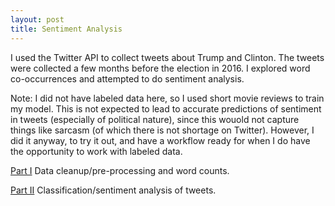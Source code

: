 ```yaml
---
layout: post
title: Sentiment Analysis
--- 
```


I used the Twitter API to collect tweets about Trump and Clinton. The tweets were collected a few months before the election in 2016. I explored word co-occurrences and attempted to do sentiment analysis. 

Note: I did not have labeled data here, so I used short movie reviews to train my model. This is not expected to lead to accurate predictions of sentiment in tweets (especially of political nature), since this wouold not capture things like sarcasm (of which there is not shortage on Twitter). However, I did it anyway, to try it out, and have a workflow ready for when I do have the opportunity to work with labeled data.

[Part I](https://github.com/JoomiK/Trump_Clinton_Tweets/blob/master/Trump_Clinton_tweets.ipynb)
Data cleanup/pre-processing and word counts.

[Part II](https://github.com/JoomiK/Trump_Clinton_Tweets/blob/master/Trump_Clinton_Tweets_2.ipynb)
Classification/sentiment analysis of tweets.


